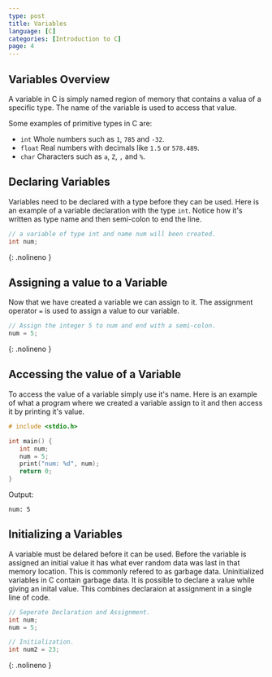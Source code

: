 ```yaml
---
type: post
title: Variables
language: [C]
categories: [Introduction to C]
page: 4
---
```

## Variables Overview
A variable in C is simply named region of memory that contains a valua of a specific type. The name of the variable is used to access that value.

Some examples of primitive types in C are:
- `int` Whole numbers such as `1`, `785` and `-32`.
- `float` Real numbers with decimals like `1.5` or `578.489`.
- `char` Characters such as `a`, `Z`, `,` and `%`.

## Declaring Variables
Variables need to be declared with a type before they can be used. Here is an example of a variable declaration with the type `int`. Notice how it's written as type name and then semi-colon to end the line.
```c
// a variable of type int and name num will been created.
int num;
```
{: .nolineno }
## Assigning a value to a Variable
Now that we have created a variable we can assign to it. The assignment operator `=` is used to assign a value to our variable.
```c
// Assign the integer 5 to num and end with a semi-colon.
num = 5;
```
{: .nolineno }
## Accessing the value of a Variable
To access the value of a variable simply use it's name. Here is an example of what a program where we created a variable assign to it and then access it by printing it's value.
```c
# include <stdio.h>

int main() {
   int num;
   num = 5;
   print("num: %d", num);
   return 0;
}
```
Output:

`num: 5`
## Initializing a Variables
A variable must be delared before it can be used. Before the variable is assigned an initial value it has what ever random data was last in that memory location. This is commonly refered to as garbage data. Uninitialized variables in C contain garbage data. It is possible to declare a value while giving an inital value. This combines declaraion at assignment in a single line of code.
```c
// Seperate Declaration and Assignment.
int num;
num = 5;

// Initialization.
int num2 = 23;
```
{: .nolineno }
